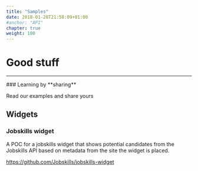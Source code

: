 ```yaml
---
title: "Samples"
date: 2018-01-28T21:58:09+01:00
#anchor: "API"
chapter: true
weight: 100
---
```

# Good stuff
<hr>
### Learning by **sharing**

Read our examples and share yours

## Widgets

### Jobskills widget
A POC for a jobskills widget that shows potential candidates from the Jobskills API based on metadata from the site the widget is placed.

<https://github.com/Jobskills/jobskills-widget>
